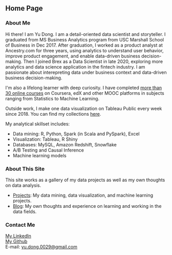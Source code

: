 <head>
<!-- Google tag (gtag.js) -->
<script async src="https://www.googletagmanager.com/gtag/js?id=G-HYNJ6LL1M6"></script>
<script>
  window.dataLayer = window.dataLayer || [];
  function gtag(){dataLayer.push(arguments);}
  gtag('js', new Date());

  gtag('config', 'G-HYNJ6LL1M6');
</script>
</head>

## Home Page

### About Me

Hi there! I am Yu Dong. I am a detail-oriented data scientist and storyteller. I graduated from MS Business Analytics program from USC Marshall School of Business in Dec 2017. After graduation, I worked as a product analyst at Ancestry.com for three years, using analytics to understand user behavior, improve product engagement, and enable data-driven business decision-making. Then I joined Brex as a Data Scientist in late 2020, exploring more analytics and data science application in the fintech industry. I am passionate about interepreting data under business context and data-driven business decision-making.

I'm also a lifelong learner with deep curiosity. I have completed [more than 30 online courses](https://yudong-94.github.io/personal-website/blogs/MOOCList) on Coursera, edX and other MOOC platforms in subjects ranging from Statistics to Machine Learning.

Outside work, I make one data visualization on Tableau Public every week since 2018. You can find my collections [here](https://yudong-94.github.io/personal-website/project/ProjectList/).   

My analytical skillset includes:
- Data mining: R, Python, Spark (in Scala and PySpark), Excel
- Visualization: Tableau, R Shiny
- Databases: MySQL, Amazon Redshift, Snowflake
- A/B Testing and Causal Inference
- Machine learning models

### About This Site

This site works as a gallery of my data projects as well as my own thoughts on data analysis.
- [Projects](https://yudong-94.github.io/personal-website/projects/):
My data mining, data visualization, and machine learning projects.
- [Blog](https://yudong-94.github.io/personal-website/blogs/):
My own thoughts and experience on learning and working in the data fields.  

### Contact Me    

[My LinkedIn](https://www.linkedin.com/in/yudong1994/)  
[My Github](https://github.com/yudong-94)  
E-mail: yu.dong.0029@gmail.com
